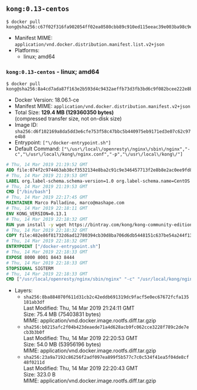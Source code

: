 ## `kong:0.13-centos`

```console
$ docker pull kong@sha256:c67f02f316fa902054ff02ea0580cbb89c910ed115eeac39e003ba98c9ef41df
```

-	Manifest MIME: `application/vnd.docker.distribution.manifest.list.v2+json`
-	Platforms:
	-	linux; amd64

### `kong:0.13-centos` - linux; amd64

```console
$ docker pull kong@sha256:8a4cd7ada87f163e2b593d4c9432aeffb73d3fb3bd6c9f082bcee222e8bd4a08
```

-	Docker Version: 18.06.1-ce
-	Manifest MIME: `application/vnd.docker.distribution.manifest.v2+json`
-	Total Size: **129.4 MB (129360350 bytes)**  
	(compressed transfer size, not on-disk size)
-	Image ID: `sha256:d6f102169a8da5dd3e6cfe753f58c47bbc5b440975eb9171ed3e07c62c97e4b8`
-	Entrypoint: `["\/docker-entrypoint.sh"]`
-	Default Command: `["\/usr\/local\/openresty\/nginx\/sbin\/nginx","-c","\/usr\/local\/kong\/nginx.conf","-p","\/usr\/local\/kong\/"]`

```dockerfile
# Thu, 14 Mar 2019 21:19:52 GMT
ADD file:074f2c974463ab38cf3532134e8ba2c91c9e346457713f2e8b8e2ac0ee9fd83d in / 
# Thu, 14 Mar 2019 21:19:53 GMT
LABEL org.label-schema.schema-version=1.0 org.label-schema.name=CentOS Base Image org.label-schema.vendor=CentOS org.label-schema.license=GPLv2 org.label-schema.build-date=20190305
# Thu, 14 Mar 2019 21:19:53 GMT
CMD ["/bin/bash"]
# Thu, 14 Mar 2019 22:17:45 GMT
MAINTAINER Marco Palladino, marco@mashape.com
# Thu, 14 Mar 2019 22:18:11 GMT
ENV KONG_VERSION=0.13.1
# Thu, 14 Mar 2019 22:18:32 GMT
RUN yum install -y wget https://bintray.com/kong/kong-community-edition-rpm/download_file?file_path=centos/7/kong-community-edition-$KONG_VERSION.el7.noarch.rpm &&     yum clean all
# Thu, 14 Mar 2019 22:18:32 GMT
COPY file:482e86f81732d6ad12780394cb30d8ba706d6db5448151c637be54a244f1388f in /docker-entrypoint.sh 
# Thu, 14 Mar 2019 22:18:32 GMT
ENTRYPOINT ["/docker-entrypoint.sh"]
# Thu, 14 Mar 2019 22:18:33 GMT
EXPOSE 8000 8001 8443 8444
# Thu, 14 Mar 2019 22:18:33 GMT
STOPSIGNAL SIGTERM
# Thu, 14 Mar 2019 22:18:33 GMT
CMD ["/usr/local/openresty/nginx/sbin/nginx" "-c" "/usr/local/kong/nginx.conf" "-p" "/usr/local/kong/"]
```

-	Layers:
	-	`sha256:8ba884070f611d31cb2c42eddb691319dc9facf5e0ec67672fcfa135181ab3df`  
		Last Modified: Thu, 14 Mar 2019 21:24:11 GMT  
		Size: 75.4 MB (75403831 bytes)  
		MIME: application/vnd.docker.image.rootfs.diff.tar.gzip
	-	`sha256:b0215afc2f04b423deaede71a4d628acb9fc062cce3228f789c2de7ecb3b3b0f`  
		Last Modified: Thu, 14 Mar 2019 22:20:53 GMT  
		Size: 54.0 MB (53956196 bytes)  
		MIME: application/vnd.docker.image.rootfs.diff.tar.gzip
	-	`sha256:23a9a7192c86256f2adf097ea899f5b577c7c0c534f41ea5f04de8cf48f0211d`  
		Last Modified: Thu, 14 Mar 2019 22:20:43 GMT  
		Size: 323.0 B  
		MIME: application/vnd.docker.image.rootfs.diff.tar.gzip
